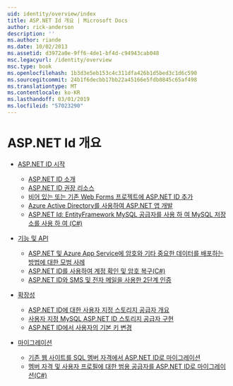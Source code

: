 ```yaml
---
uid: identity/overview/index
title: ASP.NET Id 개요 | Microsoft Docs
author: rick-anderson
description: ''
ms.author: riande
ms.date: 10/02/2013
ms.assetid: d3972a0e-9ff6-4de1-bf4d-c94943cab048
msc.legacyurl: /identity/overview
msc.type: book
ms.openlocfilehash: 1b3d3e5eb153c4c311dfa426b1d5bed3c1d6c590
ms.sourcegitcommit: 24b1f6decbb17bb22a45166e5fdb0845c65af498
ms.translationtype: MT
ms.contentlocale: ko-KR
ms.lasthandoff: 03/01/2019
ms.locfileid: "57023290"
---
```

<a name="aspnet-identity-overview"></a>ASP.NET Id 개요
====================
- [ASP.NET ID 시작](getting-started/index.md)

    - [ASP.NET ID 소개](getting-started/introduction-to-aspnet-identity.md)
    - [ASP.NET ID 권장 리소스](getting-started/aspnet-identity-recommended-resources.md)
    - [비어 있는 또는 기존 Web Forms 프로젝트에 ASP.NET ID 추가](getting-started/adding-aspnet-identity-to-an-empty-or-existing-web-forms-project.md)
    - [Azure Active Directory를 사용하여 ASP.NET 앱 개발](getting-started/developing-aspnet-apps-with-windows-azure-active-directory.md)
    - [ASP.NET Id: EntityFramework MySQL 공급자를 사용 하 여 MySQL 저장소를 사용 하 여 (C#)](getting-started/aspnet-identity-using-mysql-storage-with-an-entityframework-mysql-provider.md)
- [기능 및 API](features-api/index.md)

    - [ASP.NET 및 Azure App Service에 암호와 기타 중요한 데이터를 배포하는 방법에 대한 모범 사례](features-api/best-practices-for-deploying-passwords-and-other-sensitive-data-to-aspnet-and-azure.md)
    - [ASP.NET ID를 사용하여 계정 확인 및 암호 복구(C#)](features-api/account-confirmation-and-password-recovery-with-aspnet-identity.md)
    - [ASP.NET ID와 SMS 및 전자 메일을 사용한 2단계 인증](features-api/two-factor-authentication-using-sms-and-email-with-aspnet-identity.md)
- [확장성](extensibility/index.md)

    - [ASP.NET ID에 대한 사용자 지정 스토리지 공급자 개요](extensibility/overview-of-custom-storage-providers-for-aspnet-identity.md)
    - [사용자 지정 MySQL ASP.NET ID 스토리지 공급자 구현](extensibility/implementing-a-custom-mysql-aspnet-identity-storage-provider.md)
    - [ASP.NET ID에서 사용자의 기본 키 변경](extensibility/change-primary-key-for-users-in-aspnet-identity.md)
- [마이그레이션](migrations/index.md)

    - [기존 웹 사이트를 SQL 멤버 자격에서 ASP.NET ID로 마이그레이션](migrations/migrating-an-existing-website-from-sql-membership-to-aspnet-identity.md)
    - [멤버 자격 및 사용자 프로필에 대한 범용 공급자를 ASP.NET ID로 마이그레이션(C#)](migrations/migrating-universal-provider-data-for-membership-and-user-profiles-to-aspnet-identity.md)
